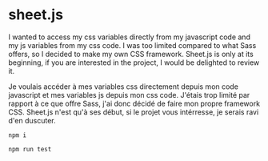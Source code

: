 # sheet.js

I wanted to access my css variables directly from my javascript code and my js variables from my css code. I was too limited compared to what Sass offers, so I decided to make my own CSS framework. Sheet.js is only at its beginning, if you are interested in the project, I would be delighted to review it.

Je voulais accéder à mes variables css directement depuis mon code javascript et mes variables js depuis mon css code. J'étais trop limité par rapport à ce que offre Sass, j'ai donc décidé de faire mon propre framework CSS. Sheet.js n'est qu'à ses début, si le projet vous intérresse, je serais ravi d'en duscuter.

```Console
npm i
```

```Console
npm run test
```
